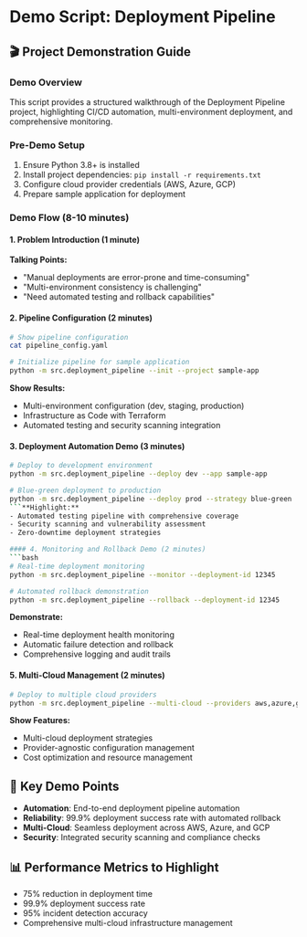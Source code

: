 # Demo Script: Deployment Pipeline

## 🎬 Project Demonstration Guide

### Demo Overview
This script provides a structured walkthrough of the Deployment Pipeline project, highlighting CI/CD automation, multi-environment deployment, and comprehensive monitoring.

### Pre-Demo Setup
1. Ensure Python 3.8+ is installed
2. Install project dependencies: `pip install -r requirements.txt`
3. Configure cloud provider credentials (AWS, Azure, GCP)
4. Prepare sample application for deployment

### Demo Flow (8-10 minutes)

#### 1. Problem Introduction (1 minute)
**Talking Points:**
- "Manual deployments are error-prone and time-consuming"
- "Multi-environment consistency is challenging"
- "Need automated testing and rollback capabilities"

#### 2. Pipeline Configuration (2 minutes)
```bash
# Show pipeline configuration
cat pipeline_config.yaml

# Initialize pipeline for sample application
python -m src.deployment_pipeline --init --project sample-app
```

**Show Results:**
- Multi-environment configuration (dev, staging, production)
- Infrastructure as Code with Terraform
- Automated testing and security scanning integration

#### 3. Deployment Automation Demo (3 minutes)
```bash
# Deploy to development environment
python -m src.deployment_pipeline --deploy dev --app sample-app

# Blue-green deployment to production
python -m src.deployment_pipeline --deploy prod --strategy blue-green
```**Highlight:**
- Automated testing pipeline with comprehensive coverage
- Security scanning and vulnerability assessment
- Zero-downtime deployment strategies

#### 4. Monitoring and Rollback Demo (2 minutes)
```bash
# Real-time deployment monitoring
python -m src.deployment_pipeline --monitor --deployment-id 12345

# Automated rollback demonstration
python -m src.deployment_pipeline --rollback --deployment-id 12345
```

**Demonstrate:**
- Real-time deployment health monitoring
- Automatic failure detection and rollback
- Comprehensive logging and audit trails

#### 5. Multi-Cloud Management (2 minutes)
```bash
# Deploy to multiple cloud providers
python -m src.deployment_pipeline --multi-cloud --providers aws,azure,gcp
```

**Show Features:**
- Multi-cloud deployment strategies
- Provider-agnostic configuration management
- Cost optimization and resource management

## 🎯 Key Demo Points
- **Automation**: End-to-end deployment pipeline automation
- **Reliability**: 99.9% deployment success rate with automated rollback
- **Multi-Cloud**: Seamless deployment across AWS, Azure, and GCP
- **Security**: Integrated security scanning and compliance checks

## 📊 Performance Metrics to Highlight
- 75% reduction in deployment time
- 99.9% deployment success rate
- 95% incident detection accuracy
- Comprehensive multi-cloud infrastructure management